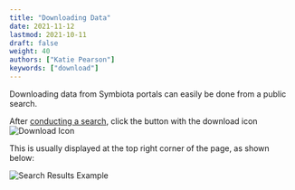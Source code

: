 ```yaml
---
title: "Downloading Data"
date: 2021-11-12
lastmod: 2021-10-11
draft: false
weight: 40
authors: ["Katie Pearson"]
keywords: ["download"]
---
```


Downloading data from Symbiota portals can easily be done from a public search.

After [conducting a search](https://biokic.github.io/symbiota-docs/user/search/), click the button with the download icon ![Download Icon](https://biokic.github.io/symbiota-docs/images/dl2.PNG)

This is usually displayed at the top right corner of the page, as shown below:

![Search Results Example](https://biokic.github.io/symbiota-docs/images/search3.PNG)

